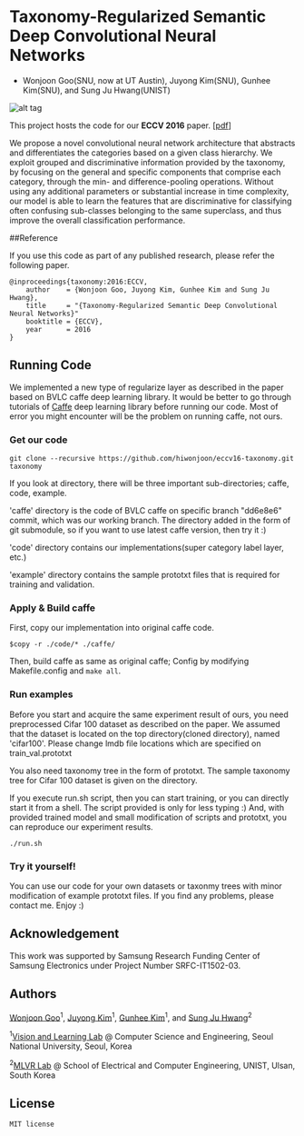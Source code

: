 # Taxonomy-Regularized Semantic Deep Convolutional Neural Networks

+ Wonjoon Goo(SNU, now at UT Austin), Juyong Kim(SNU), Gunhee Kim(SNU), and Sung Ju Hwang(UNIST)

![alt tag](https://raw.githubusercontent.com/hiwonjoon/eccv16-taxonomy/master/miscellaneous/headline.png)

This project hosts the code for our **ECCV 2016** paper. [[pdf](http://vision.snu.ac.kr/wordpress/wp-content/uploads/2016/08/eccv16_taxonomy.pdf)]

We propose a novel convolutional neural network architecture
that abstracts and differentiates the categories based on a given class
hierarchy. We exploit grouped and discriminative information provided
by the taxonomy, by focusing on the general and specific components
that comprise each category, through the min- and difference-pooling
operations. Without using any additional parameters or substantial increase
in time complexity, our model is able to learn the features that are
discriminative for classifying often confusing sub-classes belonging to the
same superclass, and thus improve the overall classification performance.


##Reference

If you use this code as part of any published research, please refer the following paper.

```
@inproceedings{taxonomy:2016:ECCV,
    author    = {Wonjoon Goo, Juyong Kim, Gunhee Kim and Sung Ju Hwang},
    title     = "{Taxonomy-Regularized Semantic Deep Convolutional Neural Networks}"
    booktitle = {ECCV},
    year      = 2016
}
```

## Running Code

We implemented a new type of regularize layer as described in the paper based on BVLC caffe deep learning library.
It would be better to go through tutorials of [Caffe](https://github.com/BVLC/caffe]) deep learning library before running our code. Most of error you might encounter will be the problem on running caffe, not ours.

### Get our code
```
git clone --recursive https://github.com/hiwonjoon/eccv16-taxonomy.git taxonomy
```

If you look at directory, there will be three important sub-directories; caffe, code, example.

'caffe' directory is the code of BVLC caffe on specific branch "dd6e8e6" commit, which was our working branch. The directory added in the form of git submodule, so if you want to use latest caffe version, then try it :)

'code' directory contains our implementations(super category label layer, etc.)

'example' directory contains the sample prototxt files that is required for training and validation.


### Apply & Build caffe

First, copy our implementation into original caffe code.
```
$copy -r ./code/* ./caffe/
```
Then, build caffe as same as original caffe; Config by modifying Makefile.config and `make all`.

### Run examples

Before you start and acquire the same experiment result of ours, you need preprocessed Cifar 100 dataset as described on the paper. We assumed that the dataset is located on the top directory(cloned directory), named 'cifar100'. Please change lmdb file locations which are specified on train_val.prototxt

You also need taxonomy tree in the form of prototxt. The sample taxonomy tree for Cifar 100 dataset is given on the directory.

If you execute run.sh script, then you can start training, or you can directly start it from a shell. The script provided is only for less typing :) And, with provided trained model and small modification of scripts and prototxt, you can reproduce our experiment results.

```
./run.sh
```

### Try it yourself!

You can use our code for your own datasets or taxonmy trees with minor modification of example prototxt files.
If you find any problems, please contact me. Enjoy :)


## Acknowledgement

This work was supported by Samsung Research Funding Center of Samsung Electronics under Project Number SRFC-IT1502-03.


## Authors

[Wonjoon Goo](http://vision.snu.ac.kr/wonjoongoo/)<sup>1</sup>, [Juyong Kim](http://juyongkim.com/)<sup>1</sup>, [Gunhee Kim](http://www.cs.cmu.edu/~gunhee/)<sup>1</sup>, and [Sung Ju Hwang](http://www.sungjuhwang.com/)<sup>2</sup>

<sup>1</sup>[Vision and Learning Lab](http://vision.snu.ac.kr/) @ Computer Science and Engineering, Seoul National University, Seoul, Korea

<sup>2</sup>[MLVR Lab](http://ml.unist.ac.kr/) @ School of Electrical and Computer Engineering, UNIST, Ulsan, South Korea


## License
    MIT license

